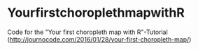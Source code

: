 # YourfirstchoroplethmapwithR
Code for the "Your first choropleth map with R"-Tutorial (http://journocode.com/2016/01/28/your-first-choropleth-map/)
